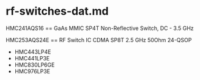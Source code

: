 
# rf-switches-dat.md

HMC241AQS16 == GaAs MMIC SP4T Non-Reflective Switch, DC - 3.5 GHz

HMC253AQS24E == RF Switch IC CDMA SP8T 2.5 GHz 50Ohm 24-QSOP

- HMC443LP4E
- HMC441LP3E
- HMC830LP6GE
- HMC976LP3E

